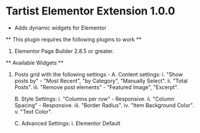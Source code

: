 # Tartist Elementor Extension 1.0.0
* Adds dynamic widgets for Elementor

** This plugin requires the following plugins to work **
1. Elementor Page Builder 2.8.5 or greater.

** Available Widgets **
1. Posts grid with the following settings -
    A. Content settings:
        i. "Show posts by" - "Most Recent", "by Category", "Manually Select".
        ii. "Total Posts".
        iii. "Remove post elements" - "Featured Image", "Excerpt".

    B. Style Settings:
        i. "Columns per row" - Responsive.
        ii. "Column Spacing" - Responsive.
        iii. "Border Radius".
        iv. "Item Background Color".
        v. "Text Color".

    C. Advanced Settings:
        i. Elementor Default
